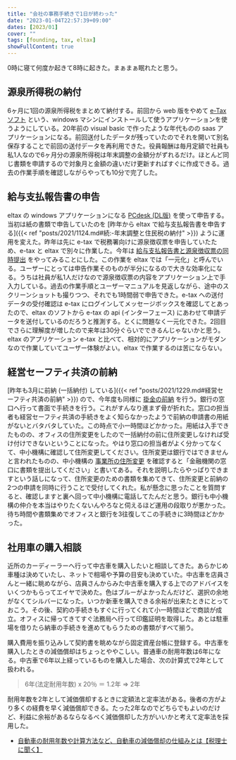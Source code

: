 ```yaml
---
title: "会社の事務手続きで1日が終わった"
date: "2023-01-04T22:57:39+09:00"
dates: [2023/01]
cover: ""
tags: [founding, tax, eltax]
showFullContent: true
---
```


0時に寝て何度か起きて8時に起きた。まぁまぁ眠れたと思う。

## 源泉所得税の納付

6ヶ月に1回の源泉所得税をまとめて納付する。前回から web 版をやめて [e-Taxソフト](https://www.e-tax.nta.go.jp/e-taxsoft/index.htm) という、windows マシンにインストールして使うアプリケーションを使うようにしている。20年前の visual basic で作ったような年代ものの saas アプリケーションになる。前回送付したデータが残っていたのでそれを開いて別名保存することで前回の送付データを再利用できた。役員報酬は毎月定額で社員も私1人なので6ヶ月分の源泉所得税は年末調整の金額分がずれるだけ。ほとんど同じ書類を申請するので対象月と金額の違いだけ更新すればすぐに作成できる。過去の作業手順を確認しながらやっても10分で完了した。

## 給与支払報告書の申告

eltax の windows アプリケーションになる [PCdesk (DL版)](https://www.eltax.lta.go.jp/eltax/software/) を使って申告する。当初は紙の書類で申告していたのを [昨年から eltax で給与支払報告書を申告する]({{< ref "posts/2021/1124.md#続:-年末調整と住民税の納付" >}}) ように運用を変えた。昨年は先に e-tax で税務署向けに源泉徴収票を申告していたため、e-tax と eltax で別々に作業した。今年は [給与支払報告書と源泉徴収票の同時提出](https://www.eltax.lta.go.jp/news/00303) をやってみることにした。この作業を eltax では「一元化」と呼んでいる。ユーザーにとっては申告作業そのものが半分になるので大きな効率化になる。うちは社員が私1人だけなので源泉徴収票の内容をアプリケーション上で手入力している。過去の作業手順とユーザーマニュアルを見返しながら、途中のスクリーンショットも撮りつつ、それでも1時間弱で申告できた。e-tax への送付データの受付確認は e-tax にログインしてメッセージボックスを確認してとあったので、eltax のソフトから e-tax の api (インターフェース) にあわせて申請データを送付しているのだろうと推測する。とくに問題なく一元化できた。2回目でさらに理解度が増したので来年は30分ぐらいでできるんじゃないかと思う。eltax のアプリケーション e-tax と比べて、相対的にアプリケーションがモダンなので作業していてユーザー体験がよい。eltax で作業するのは苦にならない。

## 経営セーフティ共済の前納

[昨年も3月に前納 (一括納付) している]({{< ref "posts/2021/1229.md#経営セーフティ共済の前納" >}}) ので、今年度も同様に [掛金の前納](https://www.smrj.go.jp/kyosai/tkyosai/customer/procedure/installment/02.html) を行う。銀行の窓口へ行って書面で手続きを行う。これがすんなり進まず骨が折れた。窓口の担当者も経営セーフティ共済の手続きをよく知らなかったようで前納の申請書の用紙がないとバタバタしていた。この時点で小一時間ほどかかった。用紙は入手できたものの、オフィスの住所変更をしたので一括納付の前に住所変更しなければ受け付けできないということになった。やはり窓口の担当者がよく分かってなくて、中小機構に確認して住所変更してください。住所変更は銀行ではできませんと言われたものの、中小機構の [事業所の住所変更](https://www.smrj.go.jp/kyosai/tkyosai/customer/procedure/registration/02.html) を確認すると「金融機関の窓口に書類を提出してください」と書いてある。それを説明したらやっぱりできますという話しになって、住所変更のための書類を集めてきて、住所変更と前納の2つの申請を同時に行うことで受付してくれた。私が懸念に思ったことを質問すると、確認しますと裏へ回って中小機構に電話してたんだと思う。銀行も中小機構の仲介を本当はやりたくないんやろなと伺えるほど運用の段取りが悪かった。待ち時間や書類集めでオフィスと銀行を3往復してこの手続きに3時間ほどかかった。

## 社用車の購入相談

近所のカーディーラーへ行って中古車を購入したいと相談してきた。あらかじめ車種は決めていたし、ネットで相場や予算の目安も決めていた。中古車を店員さんと一緒に眺めながら、店員さんからみた中古車を購入する上でのアドバイスをいくつかもらってエイヤで決めた。色はブルーがよかったんだけど、選択の余地がなくてシルバーになった。いつか新車を購入できる余裕が出来たときにとっておこう。その後、契約の手続きもすぐに行ってくれて小一時間ほどで商談が成立。オフィスに帰ってきてすぐ法務局へ行って印鑑証明を取得した。あとは駐車場を借りたら納車の手続きを進めてもらうための書類がすべて揃う。

購入費用を振り込みして契約書を眺めながら固定資産台帳に登録する。中古車を購入したときの減価償却はちょっとややこしい。普通車の耐用年数は6年になる。中古車で6年以上経っているものを購入した場合、次の計算式で2年として扱われる。

> 6年(法定耐用年数) x 20％ ＝ 1.2年 => 2年

耐用年数を2年として減価償却するときに定額法と定率法がある。後者の方がより多くの経費を早く減価償却できる。たった2年なのでどちらでもよいのだけど、利益に余裕があるならなるべく減価償却した方がいいかと考えて定率法を採用した。

* [自動車の耐用年数や計算方法など、自動車の減価償却の仕組みとは【税理士に聞く】](https://lexustokyo.jp/file/special/99101/12290/column/know-how/c0008.html)
